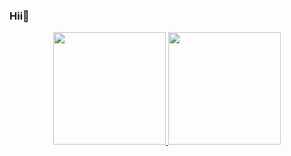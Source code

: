 ### Hii🐬

 <div align="center">

  <a href="https://github.com/lavnisy">

  <img height="180em" src="https://github-readme-stats.vercel.app/api?username=lavnisy&show_icons=true&theme=dracula&include_all_commits=true&count_private=true"/>

  <img height="180em" src="https://github-readme-stats.vercel.app/api/top-langs/?username=lavnisy&layout=compact&langs_count=7&theme=dracula"/>

</div>

